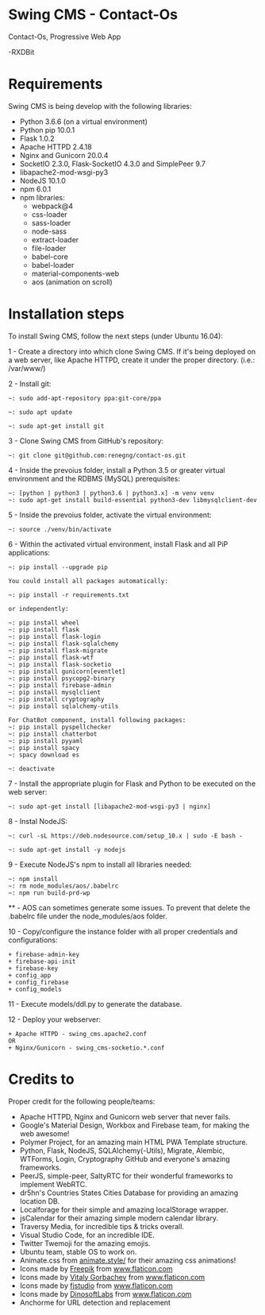 # Swing CMS - Contact-Os
Contact-Os, Progressive Web App

-RXDBit

# Requirements

Swing CMS is being develop with the following libraries:
- Python 3.6.6 (on a virtual environment)
- Python pip 10.0.1
- Flask 1.0.2
- Apache HTTPD 2.4.18
- Nginx and Gunicorn 20.0.4
- SocketIO 2.3.0, Flask-SocketIO 4.3.0 and SimplePeer 9.7
- libapache2-mod-wsgi-py3
- NodeJS 10.1.0
- npm 6.0.1
- npm libraries:
    - webpack@4
    - css-loader
    - sass-loader
    - node-sass
    - extract-loader
    - file-loader
    - babel-core 
    - babel-loader
    - material-components-web
    - aos (animation on scroll)


# Installation steps

To install Swing CMS, follow the next steps (under Ubuntu 16.04):

1 - Create a directory into which clone Swing CMS. If it's being deployed on a web server, like Apache HTTPD, create it under the proper directory. (i.e.: /var/www/)

2 - Install git:

    ~: sudo add-apt-repository ppa:git-core/ppa

    ~: sudo apt update

    ~: sudo apt-get install git

3 - Clone Swing CMS from GitHub's repository:

    ~: git clone git@github.com:renegng/contact-os.git

4 - Inside the prevoius folder, install a Python 3.5 or greater virtual environment and the RDBMS (MySQL) prerequisites:

    ~: [python | python3 | python3.6 | python3.x] -m venv venv
    ~: sudo apt-get install build-essential python3-dev libmysqlclient-dev

5 - Inside the prevoius folder, activate the virtual environment:

    ~: source ./venv/bin/activate

6 - Within the activated virtual environment, install Flask and all PiP applications:

    ~: pip install --upgrade pip

    You could install all packages automatically:

    ~: pip install -r requirements.txt

    or independently:

    ~: pip install wheel
    ~: pip install flask
    ~: pip install flask-login
    ~: pip install flask-sqlalchemy
    ~: pip install flask-migrate
    ~: pip install flask-wtf
    ~: pip install flask-socketio
    ~: pip install gunicorn[eventlet]
    ~: pip install psycopg2-binary
    ~: pip install firebase-admin
    ~: pip install mysqlclient
    ~: pip install cryptography
    ~: pip install sqlalchemy-utils

    For ChatBot component, install following packages:
    ~: pip install pyspellchecker
    ~: pip install chatterbot
    ~: pip install pyyaml
    ~: pip install spacy
    ~: spacy download es

    ~: deactivate

7 - Install the appropriate plugin for Flask and Python to be executed on the web server:

    ~: sudo apt-get install [libapache2-mod-wsgi-py3 | nginx]

8 - Instal NodeJS:

    ~: curl -sL https://deb.nodesource.com/setup_10.x | sudo -E bash -

    ~: sudo apt-get install -y nodejs

9 - Execute NodeJS's npm to install all libraries needed:

    ~: npm install
    ~: rm node_modules/aos/.babelrc
    ~: npm run build-prd-wp

** - AOS can sometimes generate some issues. To prevent that delete the .babelrc file under the node_modules/aos folder.

10 - Copy/configure the instance folder with all proper credentials and configurations:
    
    + firebase-admin-key
    + firebase-api-init
    + firebase-key
    + config_app
    + config_firebase
    + config_models

11 - Execute models/ddl.py to generate the database.

12 - Deploy your webserver:

    + Apache HTTPD - swing_cms.apache2.conf
    OR
    + Nginx/Gunicorn - swing_cms-socketio.*.conf


# Credits to

Proper credit for the following people/teams:
- Apache HTTPD, Nginx and Gunicorn web server that never fails.
- Google's Material Design, Workbox and Firebase team, for making the web awesome!
- Polymer Project, for an amazing main HTML PWA Template structure.
- Python, Flask, NodeJS, SQLAlchemy(-Utils), Migrate, Alembic, WTForms, Login, Cryptography GitHub and everyone's amazing frameworks.
- PeerJS, simple-peer, SaltyRTC for their wonderful frameworks to implement WebRTC.
- dr5hn's Countries States Cities Database for providing an amazing location DB.
- Localforage for their simple and amazing localStorage wrapper.
- jsCalendar for their amazing simple modern calendar library.
- Traversy Media, for incredible tips & tricks overall.
- Visual Studio Code, for an incredible IDE.
- Twitter Twemoji for the amazing emojis.
- Ubuntu team, stable OS to work on.
- Animate.css from <a href="https://animate.style/" title="Animate CSS">animate.style/</a> for their amazing css animations!
- Icons made by <a href="http://www.freepik.com/" title="Freepik">Freepik</a> from <a href="https://www.flaticon.com/" title="Flaticon"> www.flaticon.com</a>
- Icons made by <a href="https://www.flaticon.com/authors/vitaly-gorbachev" title="Vitaly Gorbachev">Vitaly Gorbachev</a> from <a href="https://www.flaticon.com/" title="Flaticon"> www.flaticon.com</a>
- Icons made by <a href="https://www.flaticon.com/authors/fjstudio" title="fjstudio">fjstudio</a> from <a href="https://www.flaticon.com/" title="Flaticon"> www.flaticon.com</a>
- Icons made by <a href="https://www.flaticon.com/authors/dinosoftlabs" title="DinosoftLabs">DinosoftLabs</a> from <a href="https://www.flaticon.com/" title="Flaticon"> www.flaticon.com</a>
- Anchorme for URL detection and replacement
